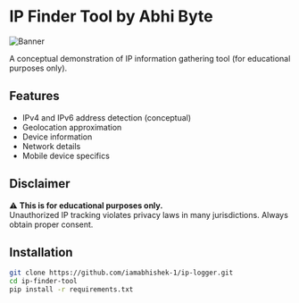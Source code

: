 # IP Finder Tool by Abhi Byte

![Banner](https://via.placeholder.com/800x200?text=IP+Finder+Tool+by+Abhi+Byte)

A conceptual demonstration of IP information gathering tool (for educational purposes only).

## Features
- IPv4 and IPv6 address detection (conceptual)
- Geolocation approximation
- Device information
- Network details
- Mobile device specifics

## Disclaimer
⚠️ **This is for educational purposes only.**  
Unauthorized IP tracking violates privacy laws in many jurisdictions. Always obtain proper consent.

## Installation
```bash
git clone https://github.com/iamabhishek-1/ip-logger.git
cd ip-finder-tool
pip install -r requirements.txt
